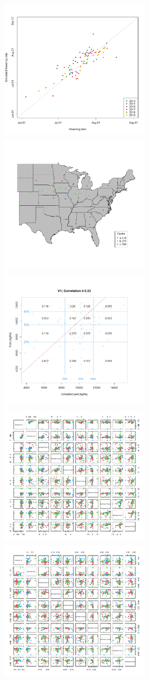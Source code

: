 <p align="center">
<img src="https://github.com/QuantGen/G2F_RESOURCES/blob/main/Data/Images/simv1_image1.png" width="450">
</p>

<p align="center">
<img src="https://github.com/QuantGen/G2F_RESOURCES/blob/main/Data/Images/simv1_image2.png" width="450">
</p>

<p align="center">
<img src="https://github.com/QuantGen/G2F_RESOURCES/blob/main/Data/Images/simv1_image3.png" width="450">
</p>

<p align="center">
<img src="https://github.com/QuantGen/G2F_RESOURCES/blob/main/Data/Images/simv1_image4.png" width="450">
</p>

<p align="center">
<img src="https://github.com/QuantGen/G2F_RESOURCES/blob/main/Data/Images/simv1_image5.png" width="450">
</p>
